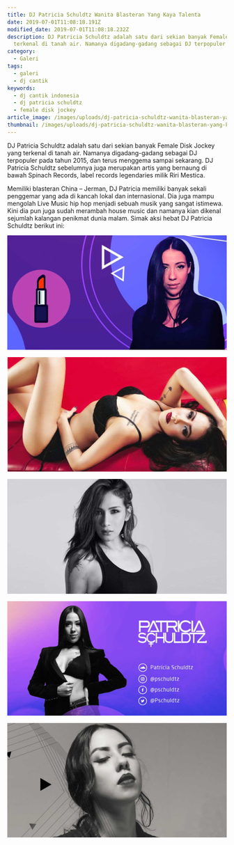 ```yaml
---
title: DJ Patricia Schuldtz Wanita Blasteran Yang Kaya Talenta
date: 2019-07-01T11:08:18.191Z
modified_date: 2019-07-01T11:08:18.232Z
description: DJ Patricia Schuldtz adalah satu dari sekian banyak Female Disk Jockey yang
  terkenal di tanah air. Namanya digadang-gadang sebagai DJ terpopuler pada tahun 2015,
category:
  - Galeri
tags:
  - galeri
  - dj cantik
keywords:
  - dj cantik indonesia
  - dj patricia schuldtz
  - female disk jockey
article_image: /images/uploads/dj-patricia-schuldtz-wanita-blasteran-yang-kaya-talenta-4.jpg
thumbnail: /images/uploads/dj-patricia-schuldtz-wanita-blasteran-yang-kaya-talenta-4-010.jpg
---
```

DJ Patricia Schuldtz adalah satu dari sekian banyak Female Disk Jockey yang terkenal di tanah air. Namanya digadang-gadang sebagai DJ terpopuler pada tahun 2015, dan terus menggema sampai sekarang. DJ Patricia Schuldtz sebelumnya juga merupakan artis yang bernaung di bawah Spinach Records, label records legendaries milik Riri Mestica. 

Memiliki blasteran China – Jerman, DJ Patricia memiliki banyak sekali penggemar yang ada di kancah lokal dan internasional. Dia juga mampu mengolah Live Music hip hop menjadi sebuah musik yang sangat istimewa. Kini dia pun juga sudah merambah house music dan namanya kian dikenal sejumlah kalangan penikmat dunia malam. Simak aksi hebat DJ Patricia Schuldtz berikut ini:

![DJ Patricia Schuldtz Wanita Blasteran Yang Kaya Talenta](/images/uploads/dj-patricia-schuldtz-wanita-blasteran-yang-kaya-talenta-5.jpg)

![DJ Patricia Schuldtz Wanita Blasteran Yang Kaya Talenta](/images/uploads/dj-patricia-schuldtz-wanita-blasteran-yang-kaya-talenta-4.jpg)

![DJ Patricia Schuldtz Wanita Blasteran Yang Kaya Talenta](/images/uploads/dj-patricia-schuldtz-wanita-blasteran-yang-kaya-talenta-3.jpg)

![DJ Patricia Schuldtz Wanita Blasteran Yang Kaya Talenta](/images/uploads/dj-patricia-schuldtz-wanita-blasteran-yang-kaya-talenta-2.jpg)

![DJ Patricia Schuldtz Wanita Blasteran Yang Kaya Talenta](/images/uploads/dj-patricia-schuldtz-wanita-blasteran-yang-kaya-talenta-1.jpg)
